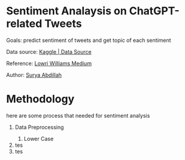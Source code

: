 # Sentiment Analaysis on ChatGPT-related Tweets

Goals: predict sentiment of tweets and get topic of each sentiment

Data source: <a href="https://www.kaggle.com/datasets/khalidryder777/500k-chatgpt-tweets-jan-mar-2023">Kaggle | Data Source</a>

Reference: <a href="https://towardsdatascience.com/%EF%B8%8F-sentiment-analysis-aspect-based-opinion-mining-72a75e8c8a6d">Lowri Williams Medium</a>

Author: <a href="www.linkedin.com/in/surya-abdillah">Surya Abdillah</a>

# Methodology
here are some process that needed for sentiment analysis 

<ol>
  <li>Data Preprocessing</li>
    <ol>
      <li>Lower Case</li>
    </ol>
  <li>tes</li>
  <li>tes</li>
</ol>
